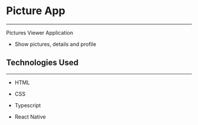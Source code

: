 <h1>Picture App</h1>
<hr><p>Pictures Viewer Application</p><ul>
<li>Show pictures, details and profile</li>
</ul><h2>Technologies Used</h2>
<hr><ul>
<li>HTML</li>
</ul><ul>
<li>CSS</li>
</ul><ul>
<li>Typescript</li>
</ul><ul>
<li>React Native</li>
</ul>

